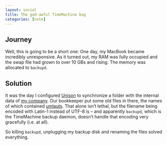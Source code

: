 ```yaml
---
layout: social
title: The god-awful TimeMachine bug
categories: [note]
---
```


Journey
-------
Well, this is going to be a short one: One day, my MacBook became incredibly unresponsive. As it turned out, my RAM was fully occupied and the swap file had grown to over 10 GBs and rising. The memory was allocated to `backupd`.

Solution
--------
It was the day I configured [Unison] to synchronize a folder with the internal data of [my company][asdf-systems].
Our bookkeeper put some old files in there, the names of which contained [umlauts]. That alone isn’t lethal, but the filename being encoded with Latin-1 instead of UTF-8 is – and apparently `backupd`, which is the TimeMachine backup daemon, doesn’t handle that encoding very gracefully (i.e. at all).

So killing `backupd`, unplugging my backup disk and renaming the files solved everything.

[Unison]: http://www.cis.upenn.edu/~bcpierce/unison/ "Remote folder synchronization with conflict handling"
[asdf-systems]: http://www.asdf-systems.de "My company’s webpage"
[umlauts]: http://en.wikipedia.org/wiki/Germanic_umlaut "Weird, german characters"
